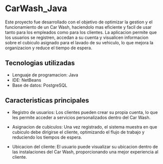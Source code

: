 ﻿# CarWash_Java
Este proyecto fue desarrollado con el objetivo de optimizar la gestion y el funcionamiento de un Car Wash, 
haciendolo mas eficiente y facil de usar tanto para los empleados como para los clientes. 
La aplicacion permite que los usuarios se registren, 
accedan a su cuenta y visualicen informacion sobre el cubiculo asignado para el lavado de su vehiculo,
lo que mejora la organizacion y reduce el tiempo de espera.

## Tecnologias utilizadas

- Lenguaje de programacion: Java
- IDE: NetBeans
- Base de datos: PostgreSQL

## Caracteristicas principales
- Registro de usuarios: Los clientes pueden crear su propia cuenta,
  lo que les permite acceder a servicios personalizados dentro del Car Wash.

- Asignacion de cubiculos: Una vez registrado, el sistema muestra en que cubiculo debe dirigirse el cliente, 
  optimizando el flujo de trabajo y reduciendo los tiempos de espera.

- Ubicacion del cliente: El usuario puede visualizar su ubicacion dentro de las instalaciones del Car Wash, 
  proporcionando una mejor experiencia al cliente.

